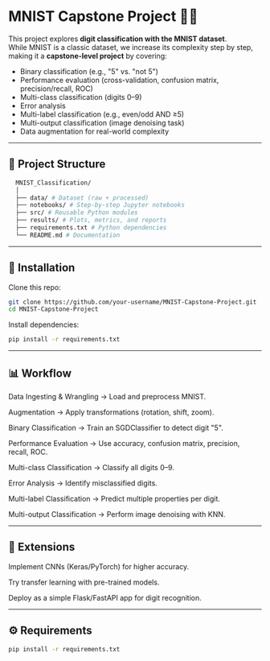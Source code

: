 # MNIST Capstone Project 🧠🔢

This project explores **digit classification with the MNIST dataset**.  
While MNIST is a classic dataset, we increase its complexity step by step, making it a **capstone-level project** by covering:

- Binary classification (e.g., "5" vs. "not 5")
- Performance evaluation (cross-validation, confusion matrix, precision/recall, ROC)
- Multi-class classification (digits 0–9)
- Error analysis
- Multi-label classification (e.g., even/odd AND ≥5)
- Multi-output classification (image denoising task)
- Data augmentation for real-world complexity

---

## 📂 Project Structure
```bash
  MNIST_Classification/
  │
  ├── data/ # Dataset (raw + processed)
  ├── notebooks/ # Step-by-step Jupyter notebooks
  ├── src/ # Reusable Python modules
  ├── results/ # Plots, metrics, and reports
  ├── requirements.txt # Python dependencies
  └── README.md # Documentation
```

---

## 🚀 Installation

Clone this repo:
```bash
git clone https://github.com/your-username/MNIST-Capstone-Project.git
cd MNIST-Capstone-Project
```

Install dependencies:
```bash
pip install -r requirements.txt
```

---

## 📊 Workflow

Data Ingesting & Wrangling → Load and preprocess MNIST.

Augmentation → Apply transformations (rotation, shift, zoom).

Binary Classification → Train an SGDClassifier to detect digit "5".

Performance Evaluation → Use accuracy, confusion matrix, precision, recall, ROC.

Multi-class Classification → Classify all digits 0–9.

Error Analysis → Identify misclassified digits.

Multi-label Classification → Predict multiple properties per digit.

Multi-output Classification → Perform image denoising with KNN.

---

## 🔮 Extensions

Implement CNNs (Keras/PyTorch) for higher accuracy.

Try transfer learning with pre-trained models.

Deploy as a simple Flask/FastAPI app for digit recognition.

---

## ⚙️ Requirements
```bash
pip install -r requirements.txt
```
